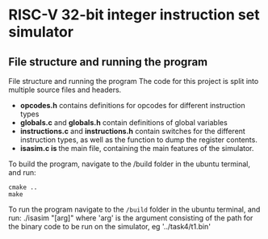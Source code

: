 # RISC-V 32-bit integer instruction set simulator


## File structure and running the program

File structure and running the program
The code for this project is split into multiple source files and headers.

* <b>opcodes.h</b> contains definitions for opcodes for different instruction types
* <b>globals.c</b> and <b>globals.h</b> contain definitions of global variables
* <b> instructions.c</b> and <b>instructions.h</b>  contain switches for the different instruction types, as well as the function to dump the register contents.
* <b> isasim.c is </b> the main file, containing the main features of the simulator.

To build the program, navigate to the /build folder in the ubuntu terminal, and run:
```
cmake ..
make
```

To run the program navigate to the ```/build``` folder in the ubuntu terminal, and run:
./isasim "[arg]"
where 'arg' is the argument consisting of the path for the binary code to be run on the simulator, eg '../task4/t1.bin'

